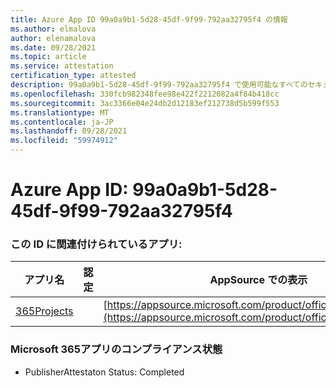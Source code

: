 ```yaml
---
title: Azure App ID 99a0a9b1-5d28-45df-9f99-792aa32795f4 の情報
ms.author: elmalova
author: elenamalova
ms.date: 09/28/2021
ms.topic: article
ms.service: attestation
certification_type: attested
description: 99a0a9b1-5d28-45df-9f99-792aa32795f4 で使用可能なすべてのセキュリティおよびコンプライアンス情報。
ms.openlocfilehash: 330fcb982348fee98e422f2212082a4f84b418cc
ms.sourcegitcommit: 3ac3366e04e24db2d12183ef212738d5b599f553
ms.translationtype: MT
ms.contentlocale: ja-JP
ms.lasthandoff: 09/28/2021
ms.locfileid: "59974912"
---
```

# <a name="azure-app-id-99a0a9b1-5d28-45df-9f99-792aa32795f4"></a>Azure App ID: 99a0a9b1-5d28-45df-9f99-792aa32795f4


### <a name="apps-associated-with-this-id"></a>この ID に関連付けられているアプリ:
| **アプリ名** | **認定** | **AppSource での表示** |
|--------------|---------------|-----------------------|
| [365Projects](https://docs.microsoft.com/microsoft-365-app-certification/forward/WA200002160) |  | [https://appsource.microsoft.com/product/office/WA200002160](https://appsource.microsoft.com/product/office/WA200002160) |

### <a name="microsoft-365-app-compliance-status"></a>Microsoft 365アプリのコンプライアンス状態
- PublisherAttestaton Status: Completed
